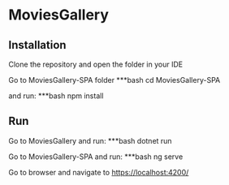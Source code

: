 # MoviesGallery

## Installation

Clone the repository and open the folder in your IDE

Go to MoviesGallery-SPA folder
***bash cd MoviesGallery-SPA

and run:
***bash npm install

## Run

Go to MoviesGallery and run:
***bash dotnet run

Go to MoviesGallery-SPA and run:
***bash ng serve

Go to browser and navigate to [https://localhost:4200/](https://localhost:4200/)
